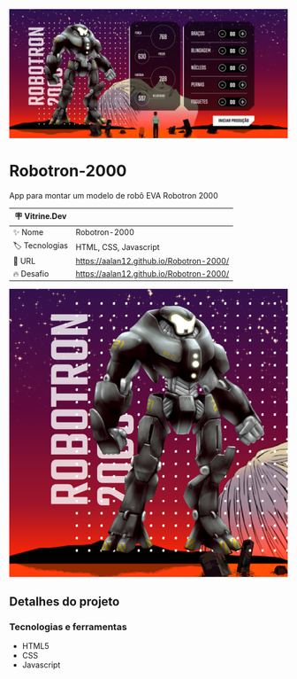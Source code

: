 <div align="center" >
  <img src="https://github.com/AAlan12/Robotron-2000/blob/main/img/vitdev/thumb1.PNG?raw=true"/>
</div>

# Robotron-2000

App para montar um modelo de robô EVA Robotron 2000

| :placard: Vitrine.Dev |     |
| -------------  | --- |
| :sparkles: Nome        | Robotron-2000
| :label: Tecnologias | HTML, CSS, Javascript
| :rocket: URL         | https://aalan12.github.io/Robotron-2000/
| :fire: Desafio     | https://aalan12.github.io/Robotron-2000/

<!-- Inserir imagem com a #vitrinedev ao final do link -->
![](https://github.com/AAlan12/Robotron-2000/blob/main/img/vitdev/thumb2.PNG?raw=true#vitrinedev)

## Detalhes do projeto

### Tecnologias e ferramentas

- HTML5
- CSS
- Javascript

